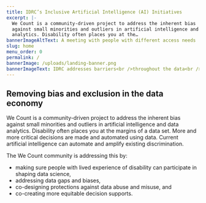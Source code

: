 ```yaml
---
title: IDRC’s Inclusive Artificial Intelligence (AI) Initiatives
excerpt: |-
  We Count is a community-driven project to address the inherent bias
  against small minorities and outliers in artificial intelligence and data
  analytics. Disability often places you at the…
bannerImageAltText: A meeting with people with different access needs
slug: home
menu_order: 0
permalink: /
bannerImage: /uploads/landing-banner.png
bannerImageText: IDRC addresses barriers<br />throughout the data<br />ecosystem.
---
```

## Removing bias and exclusion in the data economy

We Count is a community-driven project to address the inherent bias against small minorities and outliers in artificial intelligence and data analytics. Disability often places you at the margins of a data set. More and more critical decisions are made and automated using data. Current artificial intelligence can automate and amplify existing discrimination.

The We Count community is addressing this by:

* making sure people with lived experience of disability can participate in shaping data science,
* addressing data gaps and biases,
* co-designing protections against data abuse and misuse, and
* co-creating more equitable decision supports.
